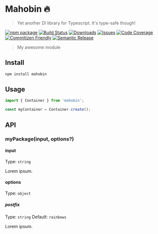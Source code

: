 # Mahobin 🔥

> Yet another DI library for Typescript. It's type-safe though!

[![npm package][npm-img]][npm-url]
[![Build Status][build-img]][build-url]
[![Downloads][downloads-img]][downloads-url]
[![Issues][issues-img]][issues-url]
[![Code Coverage][codecov-img]][codecov-url]
[![Commitizen Friendly][commitizen-img]][commitizen-url]
[![Semantic Release][semantic-release-img]][semantic-release-url]

> My awesome module

## Install

```bash
npm install mahobin
```

## Usage

```ts
import { Container } from 'mahobin';

const myContainer = Container.create();
```

## API

### myPackage(input, options?)

#### input

Type: `string`

Lorem ipsum.

#### options

Type: `object`

##### postfix

Type: `string`
Default: `rainbows`

Lorem ipsum.

[build-img]:https://github.com/TheUnderScorer/Mahobin/actions/workflows/release.yml/badge.svg
[build-url]:https://github.com/TheUnderScorer/Mahobin/actions/workflows/release.yml
[downloads-img]:https://img.shields.io/npm/dt/mahobin
[downloads-url]:https://www.npmtrends.com/mahobin
[npm-img]:https://img.shields.io/npm/v/mahobin
[npm-url]:https://www.npmjs.com/package/mahobin
[issues-img]:https://img.shields.io/github/issues/TheUnderScorer/Mahobin
[issues-url]:https://github.com/TheUnderScorer/Mahobin/issues
[codecov-img]:https://codecov.io/gh/ryansonshine/typescript-npm-package-template/branch/main/graph/badge.svg
[codecov-url]:https://codecov.io/gh/ryansonshine/typescript-npm-package-template
[semantic-release-img]:https://img.shields.io/badge/%20%20%F0%9F%93%A6%F0%9F%9A%80-semantic--release-e10079.svg
[semantic-release-url]:https://github.com/semantic-release/semantic-release
[commitizen-img]:https://img.shields.io/badge/commitizen-friendly-brightgreen.svg
[commitizen-url]:http://commitizen.github.io/cz-cli/
